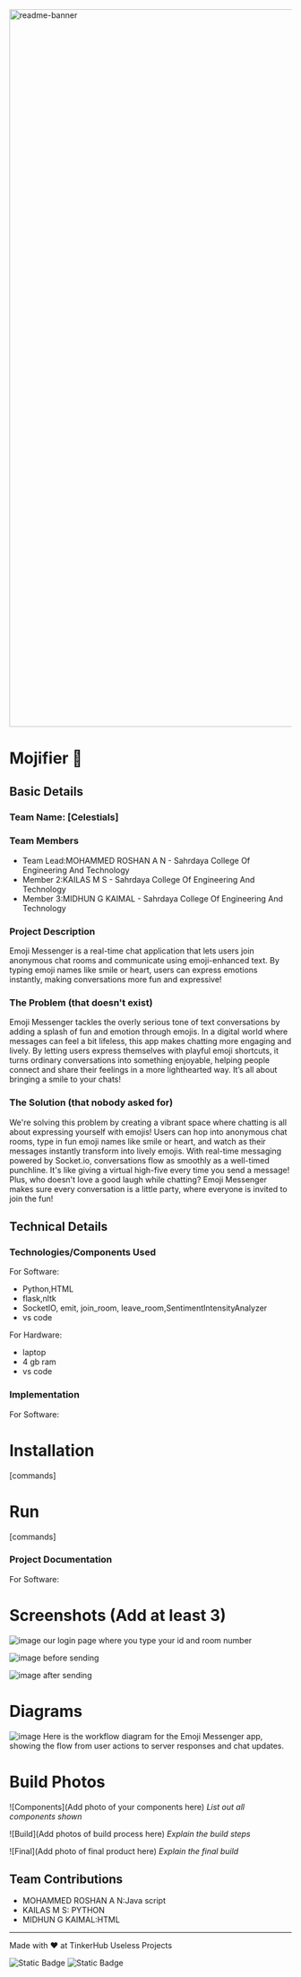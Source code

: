 <img width="1280" alt="readme-banner" src="https://github.com/user-attachments/assets/35332e92-44cb-425b-9dff-27bcf1023c6c">

# Mojifier 🎯


## Basic Details
### Team Name: [Celestials]


### Team Members
- Team Lead:MOHAMMED ROSHAN A N - Sahrdaya College Of Engineering And Technology
- Member 2:KAILAS M S - Sahrdaya College Of Engineering And Technology
- Member 3:MIDHUN G KAIMAL - Sahrdaya College Of Engineering And Technology

### Project Description
Emoji Messenger is a real-time chat application that lets users join anonymous chat rooms and communicate using emoji-enhanced text.
By typing emoji names like smile or heart, users can express emotions instantly, making conversations more fun and expressive!

### The Problem (that doesn't exist)
Emoji Messenger tackles the overly serious tone of text conversations by adding a splash of fun and emotion through emojis.
In a digital world where messages can feel a bit lifeless, this app makes chatting more engaging and lively.
By letting users express themselves with playful emoji shortcuts, it turns ordinary conversations into something enjoyable, 
helping people connect and share their feelings in a more lighthearted way.
It’s all about bringing a smile to your chats!

### The Solution (that nobody asked for)
We're solving this problem by creating a vibrant space where chatting is all about expressing yourself with emojis! Users can hop into anonymous chat rooms, 
type in fun emoji names like smile or heart, and watch as their messages instantly transform into lively emojis. 
With real-time messaging powered by Socket.io, conversations flow as smoothly as a well-timed punchline. 
It's like giving a virtual high-five every time you send a message! Plus,
who doesn't love a good laugh while chatting? Emoji Messenger makes sure every conversation is a little party, 
where everyone is invited to join the fun!

## Technical Details
### Technologies/Components Used
For Software:
- Python,HTML
- flask,nltk
- SocketIO, emit, join_room, leave_room,SentimentIntensityAnalyzer
- vs code

For Hardware:
- laptop
- 4 gb ram
- vs code

### Implementation
For Software:
# Installation
[commands]

# Run
[commands]

### Project Documentation
For Software:

# Screenshots (Add at least 3)
![image](https://github.com/user-attachments/assets/b3e55168-e51a-485f-b43d-3a03b6e40496)
our login page where you type your id and room number

![image](https://github.com/user-attachments/assets/36eb1e2c-2d3f-4ab2-a5e8-01e503f65cad)
before sending

![image](https://github.com/user-attachments/assets/c50fb14f-1c02-4eb1-9a4e-0a0abec81826)
after sending

# Diagrams

![image](https://github.com/user-attachments/assets/3728e61c-8836-4619-b822-f784704deec3)
Here is the workflow diagram for the Emoji Messenger app, showing the flow from user actions to server responses and chat updates.

# Build Photos
![Components](Add photo of your components here)
*List out all components shown*

![Build](Add photos of build process here)
*Explain the build steps*

![Final](Add photo of final product here)
*Explain the final build*


## Team Contributions
- MOHAMMED ROSHAN A N:Java script
- KAILAS M S: PYTHON
- MIDHUN G KAIMAL:HTML

---
Made with ❤️ at TinkerHub Useless Projects 

![Static Badge](https://img.shields.io/badge/TinkerHub-24?color=%23000000&link=https%3A%2F%2Fwww.tinkerhub.org%2F)
![Static Badge](https://img.shields.io/badge/UselessProject--24-24?link=https%3A%2F%2Fwww.tinkerhub.org%2Fevents%2FQ2Q1TQKX6Q%2FUseless%2520Projects)




